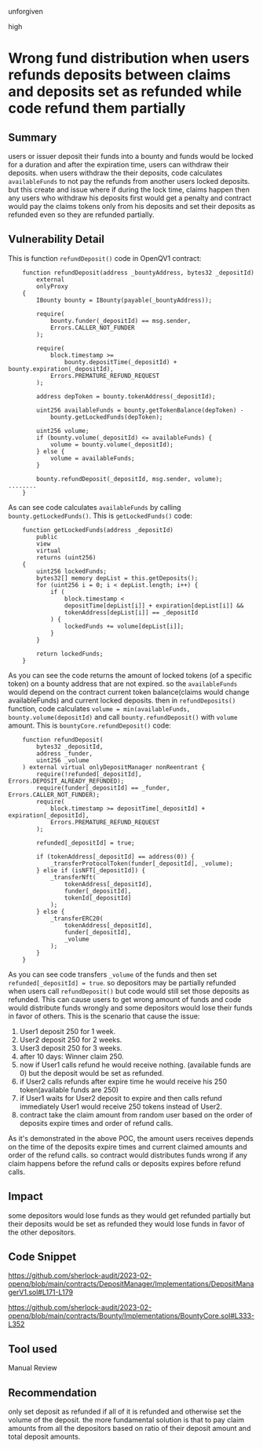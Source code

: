 unforgiven

high

# Wrong fund distribution when users refunds deposits  between claims and deposits set as refunded while code refund them partially

## Summary
users or issuer deposit their funds into a bounty and  funds would be locked for a duration and after the expiration time, users can withdraw their deposits. when users withdraw the their deposits, code calculates `availableFunds` to not pay the refunds from another users locked deposits. but this create and issue where if during the lock time, claims happen then any users who withdraw his deposits first would get a penalty and contract would pay the claims tokens only from his deposits and set their deposits as refunded even so they are refunded partially.

## Vulnerability Detail
This is function `refundDeposit()` code in OpenQV1 contract:
```solidity
    function refundDeposit(address _bountyAddress, bytes32 _depositId)
        external
        onlyProxy
    {
        IBounty bounty = IBounty(payable(_bountyAddress));

        require(
            bounty.funder(_depositId) == msg.sender,
            Errors.CALLER_NOT_FUNDER
        );

        require(
            block.timestamp >=
                bounty.depositTime(_depositId) + bounty.expiration(_depositId),
            Errors.PREMATURE_REFUND_REQUEST
        );

        address depToken = bounty.tokenAddress(_depositId);

        uint256 availableFunds = bounty.getTokenBalance(depToken) -
            bounty.getLockedFunds(depToken);

        uint256 volume;
        if (bounty.volume(_depositId) <= availableFunds) {
            volume = bounty.volume(_depositId);
        } else {
            volume = availableFunds;
        }

        bounty.refundDeposit(_depositId, msg.sender, volume);
........
    }
```
As can see code calculates `availableFunds` by calling `bounty.getLockedFunds()`. This is `getLockedFunds()` code:
```solidity
    function getLockedFunds(address _depositId)
        public
        view
        virtual
        returns (uint256)
    {
        uint256 lockedFunds;
        bytes32[] memory depList = this.getDeposits();
        for (uint256 i = 0; i < depList.length; i++) {
            if (
                block.timestamp <
                depositTime[depList[i]] + expiration[depList[i]] &&
                tokenAddress[depList[i]] == _depositId
            ) {
                lockedFunds += volume[depList[i]];
            }
        }

        return lockedFunds;
    }
```
As you can see the code returns the amount of locked tokens (of a specific token) on a bounty address that are not expired. so the `availableFunds` would depend on the contract current token balance(claims would change availableFunds) and current locked deposits. then in `refundDeposits()` function, code calculates `volume = min(availableFunds, bounty.volume(depositId)` and call `bounty.refundDeposit()` with `volume` amount. This is `bountyCore.refundDeposit()` code:
```solidity
    function refundDeposit(
        bytes32 _depositId,
        address _funder,
        uint256 _volume
    ) external virtual onlyDepositManager nonReentrant {
        require(!refunded[_depositId], Errors.DEPOSIT_ALREADY_REFUNDED);
        require(funder[_depositId] == _funder, Errors.CALLER_NOT_FUNDER);
        require(
            block.timestamp >= depositTime[_depositId] + expiration[_depositId],
            Errors.PREMATURE_REFUND_REQUEST
        );

        refunded[_depositId] = true;

        if (tokenAddress[_depositId] == address(0)) {
            _transferProtocolToken(funder[_depositId], _volume);
        } else if (isNFT[_depositId]) {
            _transferNft(
                tokenAddress[_depositId],
                funder[_depositId],
                tokenId[_depositId]
            );
        } else {
            _transferERC20(
                tokenAddress[_depositId],
                funder[_depositId],
                _volume
            );
        }
    }
```
As you can see code transfers `_volume` of the funds and then set `refunded[_depositId] = true`. so depositors may be partially refunded when users call `refundDeposit()` but code would still set those deposits as refunded. This can cause users to get wrong amount of funds and code would distribute funds wrongly and some depositors would lose their funds in favor of others.
This is the scenario that cause the issue:
1. User1 deposit 250 for 1 week.
2. User2 deposit 250 for 2 weeks.
3. User3 deposit 250 for 3 weeks.
4. after 10 days: Winner claim 250.
5. now if User1 calls refund he would receive nothing. (available funds are 0) but the deposit would be set as refunded.
6. if User2 calls refunds after expire time he would receive his 250 token(available funds are 250)
7. if User1 waits for User2 deposit to expire and then calls refund immediately User1 would receive 250 tokens instead of User2.
8. contract take the claim amount from random user based on the order of deposits expire times and order of refund calls.

As it's demonstrated in the above POC, the amount users receives depends on the time of the deposits expire times and current claimed amounts and order of the refund calls. so contract would distributes funds wrong if any claim happens before the refund calls or deposits expires before refund calls.

## Impact
some depositors would lose funds as they would get refunded partially but their deposits would be set as refunded they would lose funds in favor of the other depositors.

## Code Snippet
https://github.com/sherlock-audit/2023-02-openq/blob/main/contracts/DepositManager/Implementations/DepositManagerV1.sol#L171-L179

https://github.com/sherlock-audit/2023-02-openq/blob/main/contracts/Bounty/Implementations/BountyCore.sol#L333-L352

## Tool used
Manual Review

## Recommendation
only set deposit as refunded if all of it is refunded and otherwise set the volume of the deposit.
the more fundamental solution is that to pay claim amounts from all the depositors based on ratio of their deposit amount and total deposit amounts.